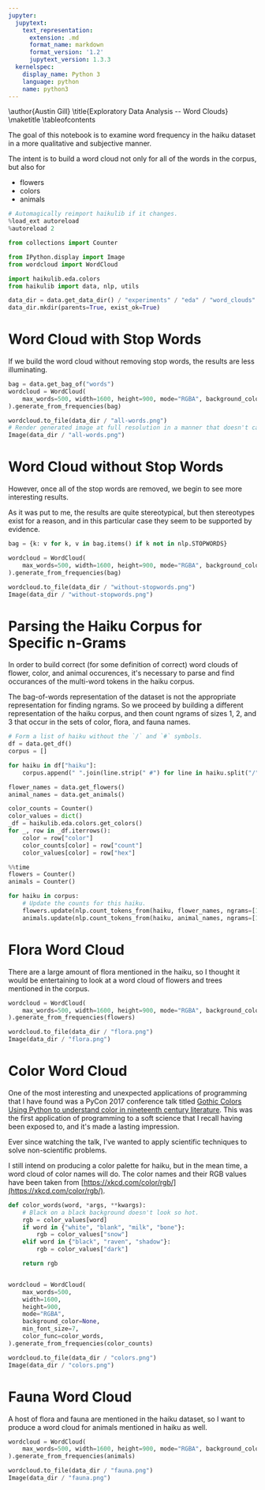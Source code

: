 ```yaml
---
jupyter:
  jupytext:
    text_representation:
      extension: .md
      format_name: markdown
      format_version: '1.2'
      jupytext_version: 1.3.3
  kernelspec:
    display_name: Python 3
    language: python
    name: python3
---
```


<!-- #raw -->
\author{Austin Gill}
\title{Exploratory Data Analysis -- Word Clouds}
\maketitle
\tableofcontents
<!-- #endraw -->

The goal of this notebook is to examine word frequency in the haiku dataset in a more qualitative and subjective manner.

The intent is to build a word cloud not only for all of the words in the corpus, but also for

* flowers
* colors
* animals

```python
# Automagically reimport haikulib if it changes.
%load_ext autoreload
%autoreload 2

from collections import Counter

from IPython.display import Image
from wordcloud import WordCloud

import haikulib.eda.colors
from haikulib import data, nlp, utils
```

```python
data_dir = data.get_data_dir() / "experiments" / "eda" / "word_clouds"
data_dir.mkdir(parents=True, exist_ok=True)
```

# Word Cloud with Stop Words

If we build the word cloud without removing stop words, the results are less illuminating.

```python
bag = data.get_bag_of("words")
wordcloud = WordCloud(
    max_words=500, width=1600, height=900, mode="RGBA", background_color=None
).generate_from_frequencies(bag)

wordcloud.to_file(data_dir / "all-words.png")
# Render generated image at full resolution in a manner that doesn't cache the images.
Image(data_dir / "all-words.png")
```

# Word Cloud without Stop Words

However, once all of the stop words are removed, we begin to see more interesting results.

As it was put to me, the results are quite stereotypical, but then stereotypes exist for a reason, and in this particular case they seem to be supported by evidence.

```python
bag = {k: v for k, v in bag.items() if k not in nlp.STOPWORDS}

wordcloud = WordCloud(
    max_words=500, width=1600, height=900, mode="RGBA", background_color=None
).generate_from_frequencies(bag)

wordcloud.to_file(data_dir / "without-stopwords.png")
Image(data_dir / "without-stopwords.png")
```

# Parsing the Haiku Corpus for Specific n-Grams

In order to build correct (for some definition of correct) word clouds of flower, color, and animal occurences, it's necessary to parse and find occurances of the multi-word tokens in the haiku corpus.

The bag-of-words representation of the dataset is not the appropriate representation for finding ngrams.
So we proceed by building a different representation of the haiku corpus, and then count ngrams of sizes 1, 2, and 3 that occur in the sets of color, flora, and fauna names.

```python
# Form a list of haiku without the `/` and `#` symbols.
df = data.get_df()
corpus = []

for haiku in df["haiku"]:
    corpus.append(" ".join(line.strip(" #") for line in haiku.split("/")))

flower_names = data.get_flowers()
animal_names = data.get_animals()

color_counts = Counter()
color_values = dict()
_df = haikulib.eda.colors.get_colors()
for _, row in _df.iterrows():
    color = row["color"]
    color_counts[color] = row["count"]
    color_values[color] = row["hex"]
```

```python
%%time
flowers = Counter()
animals = Counter()

for haiku in corpus:
    # Update the counts for this haiku.
    flowers.update(nlp.count_tokens_from(haiku, flower_names, ngrams=[1, 2, 3]))
    animals.update(nlp.count_tokens_from(haiku, animal_names, ngrams=[1, 2, 3]))
```

# Flora Word Cloud

There are a large amount of flora mentioned in the haiku, so I thought it would be entertaining to look at a word cloud of flowers and trees mentioned in the corpus.

```python
wordcloud = WordCloud(
    max_words=500, width=1600, height=900, mode="RGBA", background_color=None
).generate_from_frequencies(flowers)

wordcloud.to_file(data_dir / "flora.png")
Image(data_dir / "flora.png")
```

# Color Word Cloud

One of the most interesting and unexpected applications of programming that I have found was a PyCon 2017 conference talk titled [Gothic Colors Using Python to understand color in nineteenth century literature](https://www.youtube.com/watch?v=3dDtACSYVx0).
This was the first application of programming to a soft science that I recall having been exposed to, and it's made a lasting impression.

Ever since watching the talk, I've wanted to apply scientific techniques to solve non-scientific problems.

I still intend on producing a color palette for haiku, but in the mean time, a word cloud of color names will do.
The color names and their RGB values have been taken from [https://xkcd.com/color/rgb/](https://xkcd.com/color/rgb/).

```python
def color_words(word, *args, **kwargs):
    # Black on a black background doesn't look so hot.
    rgb = color_values[word]
    if word in {"white", "blank", "milk", "bone"}:
        rgb = color_values["snow"]
    elif word in {"black", "raven", "shadow"}:
        rgb = color_values["dark"]

    return rgb


wordcloud = WordCloud(
    max_words=500,
    width=1600,
    height=900,
    mode="RGBA",
    background_color=None,
    min_font_size=7,
    color_func=color_words,
).generate_from_frequencies(color_counts)

wordcloud.to_file(data_dir / "colors.png")
Image(data_dir / "colors.png")
```

# Fauna Word Cloud

A host of flora and fauna are mentioned in the haiku dataset, so I want to produce a word cloud for animals mentioned in haiku as well.

```python
wordcloud = WordCloud(
    max_words=500, width=1600, height=900, mode="RGBA", background_color=None
).generate_from_frequencies(animals)

wordcloud.to_file(data_dir / "fauna.png")
Image(data_dir / "fauna.png")
```
